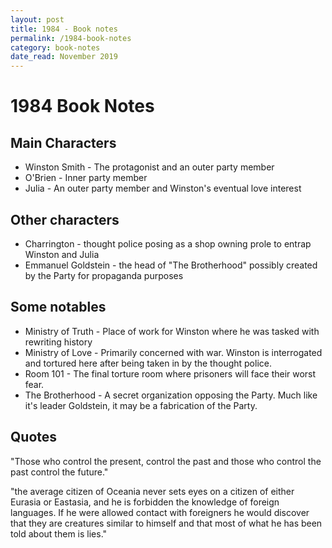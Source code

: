 ```yaml
---
layout: post
title: 1984 - Book notes
permalink: /1984-book-notes
category: book-notes
date_read: November 2019
---
```


# 1984 Book Notes

## Main Characters
- Winston Smith - The protagonist and an outer party member
- O'Brien - Inner party member
- Julia - An outer party member and Winston's eventual love interest

## Other characters
- Charrington - thought police posing as a shop owning prole to entrap Winston and Julia
- Emmanuel Goldstein - the head of "The Brotherhood" possibly created by the Party for propaganda purposes

## Some notables
- Ministry of Truth - Place of work for Winston where he was tasked with rewriting history
- Ministry of Love - Primarily concerned with war. Winston is interrogated and tortured here after being taken in by the thought police.
- Room 101 - The final torture room where prisoners will face their worst fear.
- The Brotherhood - A secret organization opposing the Party. Much like it's leader Goldstein, it may be a fabrication of the Party.

## Quotes

"Those who control the present, control the past and those who control the past control the future."

"the average citizen of Oceania never sets eyes on a citizen of either Eurasia or Eastasia, and he is forbidden the knowledge of foreign languages. If he were allowed contact with foreigners he would discover that they are creatures similar to himself and that most of what he has been told about them is lies."
